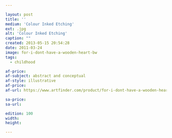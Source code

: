 ```yaml
---

layout: post
title: ''
medium: 'Colour Inked Etching'
ext: .jpg
alt: 'Colour Inked Etching'
caption: ""
created: 2013-05-15 20:54:28
date: 2011-03-24
image: for-i-dont-have-a-wooden-heart-bw
tags:
  - childhood

af-price:
af-subject: abstract and conceptual
af-style: illustrative
af-price:
af-url: https://www.artfinder.com/product/for-i-dont-have-a-wooden-heart-bw/

sa-price:
sa-url:

edition: 100
width:
height:

---
```

